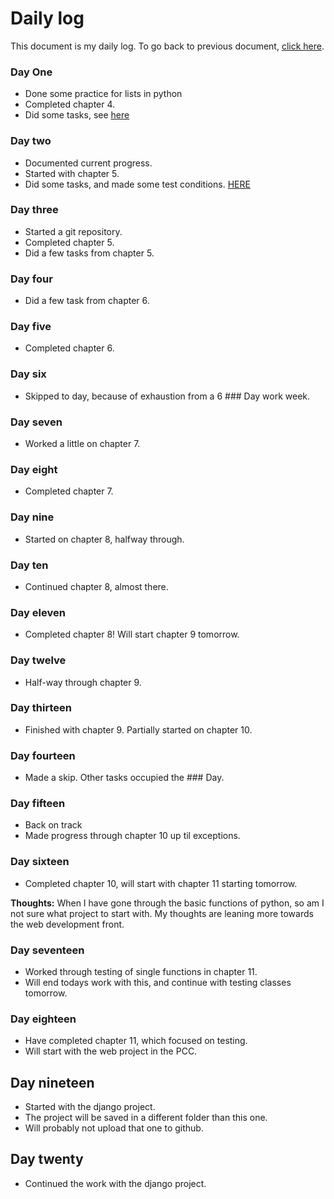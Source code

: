 # Daily log

This document is my daily log.
To go back to previous document, [click here](/README.md).

### Day One
- Done some practice for lists in python
- Completed chapter 4.
- Did some tasks, see [here](/List_practice/)

### Day two
- Documented current progress.
- Started with chapter 5.
- Did some tasks, and made some test conditions. [HERE](/Condition_testing/)

### Day three

- Started a git repository.
- Completed chapter 5.
- Did a few tasks from chapter 5.

### Day four

- Did a few task from chapter 6.


### Day five

- Completed chapter 6.

### Day six

- Skipped to day, because of exhaustion from a 6 ### Day work week.

### Day seven

- Worked a little on chapter 7.

### Day eight

- Completed chapter 7.

### Day nine

- Started on chapter 8, halfway through.

### Day ten

- Continued chapter 8, almost there.

### Day eleven

- Completed chapter 8! Will start chapter 9 tomorrow.

### Day twelve

- Half-way through chapter 9.

### Day thirteen

- Finished with chapter 9. Partially started on chapter 10.

### Day fourteen

- Made a skip. Other tasks occupied the ### Day.

### Day fifteen

- Back on track
- Made progress through chapter 10 up til exceptions.

### Day sixteen

- Completed chapter 10, will start with chapter 11 starting tomorrow.

**Thoughts:** When I have gone through the basic functions of python, so am I not sure what project to start with.
My thoughts are leaning more towards the web development front.

### Day seventeen

- Worked through testing of single functions in chapter 11.
- Will end todays work with this, and continue with testing classes tomorrow.

### Day eighteen

- Have completed chapter 11, which focused on testing.
- Will start with the web project in the PCC.

## Day nineteen

- Started with the django project.
- The project will be saved in a different folder than this one.
- Will probably not upload that one to github.

## Day twenty

- Continued the work with the django project.